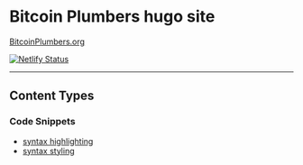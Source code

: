 # Bitcoin Plumbers hugo site

[BitcoinPlumbers.org](https://bitcoinplumbers.org)

[![Netlify Status](https://api.netlify.com/api/v1/badges/428070d6-84ed-4170-b48a-01cd8744e0f3/deploy-status)](https://app.netlify.com/sites/bitcoinplumbers/deploys)

----

## Content Types

### Code Snippets
  - [syntax highlighting](https://gohugo.io/content-management/syntax-highlighting/#list-of-chroma-highlighting-languages)
  - [syntax styling](https://gohugo.io/commands/hugo_gen_chromastyles/)
